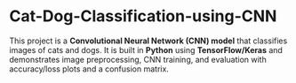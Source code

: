 # Cat-Dog-Classification-using-CNN
This project is a **Convolutional Neural Network (CNN) model** that classifies images of cats and dogs.   It is built in **Python** using **TensorFlow/Keras** and demonstrates image preprocessing, CNN training, and evaluation with accuracy/loss plots and a confusion matrix. 
